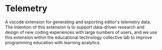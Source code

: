 # Telemetry

A vscode extension for generating and exporting editor's telemetry data. The intention of this extension is to support data-driven research and design of new coding experiences with large numbers of users, and we use this extension within the educational technology collective lab to improve programming education with learning analytics.